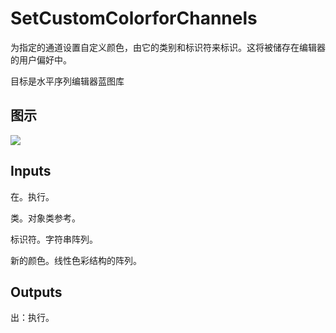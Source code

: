 # SetCustomColorforChannels

为指定的通道设置自定义颜色，由它的类别和标识符来标识。这将被储存在编辑器的用户偏好中。

目标是水平序列编辑器蓝图库

## 图示

![]($-20221218-19415381.png)

## Inputs

在。执行。

类。对象类参考。

标识符。字符串阵列。

新的颜色。线性色彩结构的阵列。  

## Outputs

出：执行。
